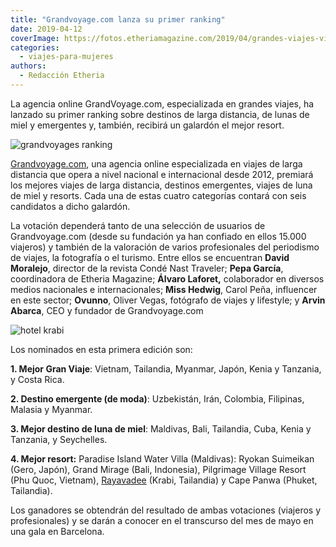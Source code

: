 ```yaml
---
title: "Grandvoyage.com lanza su primer ranking"
date: 2019-04-12
coverImage: https://fotos.etheriamagazine.com/2019/04/grandes-viajes-vietnam.jpg
categories: 
  - viajes-para-mujeres
authors: 
  - Redacción Etheria
---
```


La agencia online GrandVoyage.com, especializada en grandes viajes, ha lanzado su primer 
ranking sobre destinos de larga distancia, de lunas de miel y emergentes y, también, 
recibirá un galardón el mejor resort. 

![grandvoyages ranking](https://fotos.etheriamagazine.com/2019/04/grandes-viajes-vietnam.jpg)

[Grandvoyage.com](https://grandvoyage.com/), una agencia online especializada en viajes de larga distancia que opera a nivel nacional e internacional desde 2012, premiará los mejores viajes de larga distancia, destinos emergentes, viajes de luna de miel y resorts. Cada una de estas cuatro categorías contará con seis candidatos a dicho galardón.

La votación dependerá tanto de una selección de usuarios de Grandvoyage.com (desde su fundación ya han confiado en ellos 15.000 viajeros) y también de la valoración de varios profesionales del periodismo de viajes, la fotografía o el turismo. Entre ellos se encuentran **David Moralejo**, director de la revista Condé Nast Traveler; **Pepa García**, coordinadora de Etheria Magazine; **Álvaro Laforet,** colaborador en diversos medios nacionales e internacionales; **Miss Hedwig**, Carol Peña, influencer en este sector; **Ovunno**, Oliver Vegas, fotógrafo de viajes y lifestyle; y **Arvin Abarca**, CEO y fundador de Grandvoyage.com

![hotel krabi](https://fotos.etheriamagazine.com/2018/05/The-Rayavadee-Villa_Exterior-Morning_Fotor-e1555063028881.jpg)

Los nominados en esta primera edición son: 

**1\. Mejor Gran Viaje**: Vietnam, Tailandia, Myanmar, Japón, Kenia y Tanzania, y Costa Rica.

**2\. Destino emergente (de moda)**: Uzbekistán, Irán, Colombia, Filipinas, Malasia y Myanmar.

**3\. Mejor destino de luna de miel**: Maldivas, Bali, Tailandia, Cuba, Kenia y Tanzania, y Seychelles.

**4\. Mejor resort:** Paradise Island Water Villa (Maldivas): Ryokan Suimeikan (Gero, Japón), Grand Mirage (Bali, Indonesia), Pilgrimage Village Resort (Phu Quoc, Vietnam), [Rayavadee](https://etheriamagazine.com/2018/05/25/hotel-rayavadee-vivir-la-naturaleza/) (Krabi, Tailandia) y Cape Panwa (Phuket, Tailandia).

Los ganadores se obtendrán del resultado de ambas votaciones (viajeros y profesionales) y se darán a conocer en el transcurso del mes de mayo en una gala en Barcelona.
